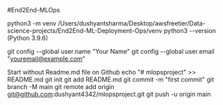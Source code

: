 #End2End-MLOps

python3 -m venv /Users/dushyantsharma/Desktop/awsfreetier/Data-science-projects/End2End-ML-Deployment-Ops/venv
python3 --version (Python 3.9.6)


git config --global user.name "Your Name"
git config --global user.email "youremail@example.com"


Start without Readme.md file on Github
echo "# mlopsproject" >> README.md
git init
git add README.md
git commit -m "first commit"
git branch -M main
git remote add origin git@github.com:dushyant4342/mlopsproject.git
git push -u origin main


